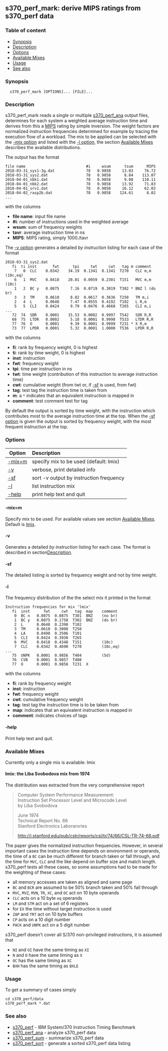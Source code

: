 ## s370_perf_mark: derive MIPS ratings from s370_perf data 

### Table of content

- [Synopsis](#user-content-synopsis)
- [Description](#user-content-description)
- [Options](#user-content-options)
- [Available Mixes](#user-content-mix)
- [Usage](#user-content-usage)
- [See also](#user-content-also)

### Synopsis <a name="synopsis"></a>
```
  s370_perf_mark [OPTIONS]... [FILE]...
```

### Description <a name="description"></a>
s370_perf_mark reads a single or multiple [s370_perf_ana](s370_perf_ana.md)
output files, determines for each system a weighted average instruction time
and derives from this a
[MIPS](https://en.wikipedia.org/wiki/Instructions_per_second#MIPS)
rating by simple inversion.
The weight factors are normalized instruction frequencies determined
for example by tracing the execution flow of a workload. The mix to
be applied can be selected with the [-mix option](#user-content-opt-mix)
and listed with the [-l option](#user-content-opt-l), the section
[Available Mixes](#user-content-mix) describes the available distributions.

The output has the format
```
file name                           #i     wsum      tsum      MIPS
2018-03-31_sys1-3g.dat              78   0.9858     13.03     76.72
2018-03-31_sys2.dat                 78   0.9858      8.84    113.07
2018-04-01_nbk1.dat                 78   0.9858      9.08    110.11
2018-04-01_nbk2.dat                 78   0.9858     13.92     71.83
2018-04-01_srv1.dat                 78   0.9858     16.12     62.03
2018-04-02_rasp2b.dat               78   0.9858    124.61      8.02
...
```

with the columns
- **file name**: input file name
- **#i**: number of instructions used in the weighted average
- **wsum**: sum of frequency weights
- **tavr**: average instruction time in ns
- **MIPS**: MIPS rating, simply 1000./tavr

The [-v option](#user-content-opt-v) generates a detailed _by instruction_
listing for each case of the format
```
2018-03-31_sys2.dat
   fi  ti inst       fwt      tpi     twt     cwt   tag m comment
    7   0  CLC    0.0342    34.19  0.1341  0.1341  T270   CLC m,m (10c,eq)
    6   1  MVC    0.0418    20.01  0.0959  0.2301  T151   MVC m,m (10c)
    1   2  BC y   0.0875     7.16  0.0719  0.3019  T302 * BNZ l (do br)
    3   3  TM     0.0610     8.82  0.0617  0.3636  T250   TM m,i
    2   4  L      0.0648     7.47  0.0555  0.4192  T102   L R,m
    5   5  CLI    0.0424     9.79  0.0476  0.4668  T265   CLI m,i
...
   72  74  SDR    0.0001    15.53  0.0002  0.9997  T542   SDR R,R
   68  75  LTDR   0.0002     5.18  0.0001  0.9998  T533   LTDR R,R
   77  76  O      0.0001     9.39  0.0001  0.9999  T231 * X R,m
   73  77  LPDR   0.0001     5.32  0.0001  1.0000  T536   LPDR R,R
```
with the columns
- **fi**: rank by frequency weight, 0 is highest
- **ti**: rank by time weight, 0 is highest
- **inst**: instruction
- **fwt**: frequency weight
- **tpi**: time per instruction in ns
- **twt**: time weight (contribution of this instruction to average
  instruction time)
- **cwt**: cumulative weight (from twt or, if [-sf](#user-content-opt-sf)
  is used, from fwt)
- **tag**: test tag the instruction time is taken from
- **m**: a `*` indicates that an equivalent instruction is mapped in
- **comment**: test comment test for tag

By default the output is sorted by time weight, with the instruction which
contributes most to the average instruction time at the top.
When the [-sf option](#user-content-opt-sf) is given the output is sorted
by frequency weight, with the most frequent instruction at the top.

### Options <a name="options"></a> 

| Option | Description |
| ------ | :---------- |
| [-mix=m](#user-content-opt-mix)  | specify mix to be used (default: lmix) |
| [-v](#user-content-opt-v)        | verbose, print detailed info |
| [-sf](#user-content-opt-sf)      | sort -v output by instruction frequency |
| [-l](#user-content-opt-l)        | list instruction mix |
| [-help](#user-content-opt-help)  | print help text and quit |

#### -mix=m <a name="opt-mix"></a>
Specify mix to be used. For available values see section
[Available Mixes](#user-content-mix). Default is [lmix](#user-content-mix-lmix).

#### -v <a name="opt-v"></a>
Generates a detailed _by instruction_ listing for each case.
The format is described in section[Description](#user-content-description).

#### -sf <a name="opt-sf"></a>
The detailed listing is sorted by frequency weight and not by time weight.

#### -l <a name="opt-l"></a>
The frequency distribution of the the select mix it printed in the format
```
Instruction frequencies for mix 'lmix'
   fi  inst      fwt     cwt   tag  map    comment
    0  BC n   0.0875  0.0875  T301  BNZ    (no br)
    1  BC y   0.0875  0.1750  T302  BNZ    (do br)
    2  L      0.0648  0.2398  T102         
    3  TM     0.0610  0.3008  T250         
    4  LA     0.0498  0.3506  T101         
    5  CLI    0.0424  0.3930  T265         
    6  MVC    0.0418  0.4348  T151         (10c)
    7  CLC    0.0342  0.4690  T270         (10c,eq)
...
   75  UNPK   0.0001  0.9856  T404         (5d)
   76  CVB    0.0001  0.9857  T400         
   77  O      0.0001  0.9858  T231  X 
```

with the columns
- **fi**: rank by frequency weight
- **inst**: instruction
- **fwt**: frequency weight
- **cwt**: cumulative frequency weight
- **tag**: test tag the instruction time is to be taken from
- **map**: indicates that an equivalent instruction is mapped in
- **comment**: indicates choices of tags

#### -help <a name="opt-help"></a>
Print help text and quit.

### Available Mixes  <a name="mix"></a>
Currently only a single mix is available: lmix

#### lmix: the Liba Svobodova mix from 1974 <a name="mix-lmix"></a>
The distribution was extracted from the very comprehensive report
> Computer System Performance Measurement:  
>   Instruction Set Processor Level and Microcode Level  
> by Liba Svobodova  
>   
> June 1974  
> Technical Report No. 66  
> Stanford Electronics Laborarories
>  
> http://i.stanford.edu/pub/cstr/reports/csl/tr/74/66/CSL-TR-74-66.pdf

The paper gives the normalized instruction frequencies. However, in
several important cases the instruction time depends on environment or
operands, the time of a `BC` can be much different for branch taken or
fall through, and the time for `MVC`, `CLC` and the like depend on
buffer size and match length. s370_perf tests all these cases, so some
assumptions had to be made for the weighting of these cases:
- all memory accesses are taken as aligned and same page
- `BC` and `BCR` are assumed to be 50% branch taken and 50% fall through
- `MVC`, `MVZ`, `MVN`, `TR`, `XC`, and `OC` act on 10 byte operands
- `CLC` acts on a 10 byte `eq` operands
- `LM` and `STM` act on a set of 6 registers
- for `EX` the time without target instruction is used
- `ZAP` and `TRT` act on 10 byte buffers
- `CP` acts on a 10 digit number
- `PACK` and `UNPK` act on a 5 digit number

s370_perf doesn't cover all S/370 non-privileged instructions,
it is assumed that
- `NI` and `OI` have the same timing as `XI`
- `N` and `O` have the same timing as `X`
- `OC` has the same timing as `XC`
- `BXH` has the same timing as `BXLE`

### Usage <a name="usage"></a>

To get a summary of cases simply
```
cd s370_perf/data
s370_perf_mark *.dat
```

### See also <a name="also"></a>
- [s370_perf](s370_perf.md) - IBM System/370 Instruction Timing Benchmark
- [s370_perf_ana](s370_perf_ana.md) - analyze s370_perf data
- [s370_perf_sum](s370_perf_sum.md) - summarize s370_perf data
- [s370_perf_sort](s370_perf_sort.md) - generate a sorted s370_perf data listing

